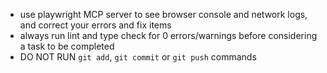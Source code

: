 - use playwright MCP server to see browser console and network logs, and correct your errors and fix items
- always run lint and type check for 0 errors/warnings before considering a task to be completed
- DO NOT RUN `git add`, `git commit` or `git push` commands